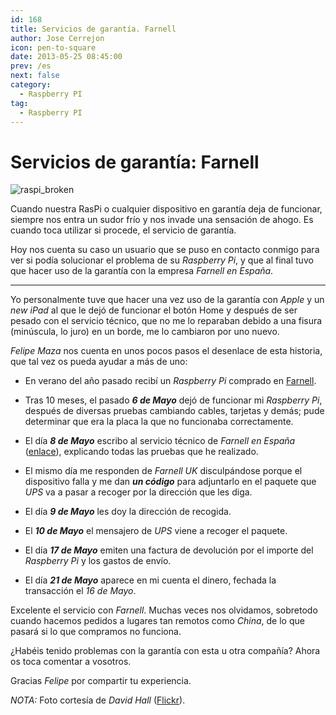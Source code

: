 ```yaml
---
id: 168
title: Servicios de garantía. Farnell
author: Jose Cerrejon
icon: pen-to-square
date: 2013-05-25 08:45:00
prev: /es
next: false
category:
  - Raspberry PI
tag:
  - Raspberry PI
---
```


# Servicios de garantía: Farnell

![raspi_broken](/images/raspi_broken.jpg)

Cuando nuestra RasPi o cualquier dispositivo en garantía deja de funcionar, siempre nos entra un sudor frío y nos invade una sensación de ahogo. Es cuando toca utilizar si procede, el servicio de garantía.

Hoy nos cuenta su caso un usuario que se puso en contacto conmigo para ver si podía solucionar el problema de su *Raspberry Pi*, y que al final tuvo que hacer uso de la garantía con la empresa *Farnell en España*.

- - -
Yo personalmente tuve que hacer una vez uso de la garantía con *Apple* y un *new iPad* al que le dejó de funcionar el botón Home y después de ser pesado con el servicio técnico, que no me lo reparaban debido a una fisura (minúscula, lo juro) en un borde, me lo cambiaron por uno nuevo. 

*Felipe Maza* nos cuenta en unos pocos pasos el desenlace de esta historia, que tal vez os pueda ayudar a más de uno:

* En verano del año pasado recibí un *Raspberry Pi* comprado en [Farnell](http://www.farnell.com/).

* Tras 10 meses, el pasado ***6 de Mayo*** dejó de funcionar mi *Raspberry Pi*, después de diversas pruebas cambiando cables, tarjetas y demás; pude determinar que era la placa la que no funcionaba correctamente.

* El día ***8 de Mayo*** escribo al servicio técnico de *Farnell en España* ([enlace](http://es.farnell.com/jsp/support/support.jsp?formpage=farnell/es_ES/support/webhelp/returnaproduct.jsp)), explicando todas las pruebas que he realizado.

* El mismo día me responden de *Farnell UK* disculpándose porque el dispositivo falla y me dan ***un código*** para adjuntarlo en el paquete que *UPS* va a pasar a recoger por la dirección que les diga.

* El día ***9 de Mayo*** les doy la dirección de recogida.

* El ***10 de Mayo*** el mensajero de *UPS* viene a recoger el paquete.

* El día ***17 de Mayo*** emiten una factura de devolución por el importe del *Raspberry Pi* y los gastos de envío.

* El día ***21 de Mayo*** aparece en mi cuenta el dinero, fechada la transacción el *16 de Mayo*.

Excelente el servicio con *Farnell*. Muchas veces nos olvidamos, sobretodo cuando hacemos pedidos a lugares tan remotos como *China*, de lo que pasará si lo que compramos no funciona.

¿Habéis tenido problemas con la garantía con esta u otra compañía? Ahora os toca comentar a vosotros.

Gracias *Felipe* por compartir tu experiencia.

*NOTA:* Foto cortesía de *David Hall* ([Flickr](http://www.flickr.com/photos/moonhouse/7593180172/in/photostream/)).
